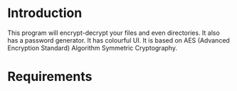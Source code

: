 # Introduction

This program will encrypt-decrypt your files and even directories.
It also has a password generator.
It has colourful UI.
It is based on AES (Advanced Encryption Standard) Algorithm Symmetric Cryptography.

# Requirements

